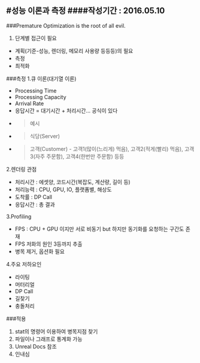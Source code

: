 #성능 이론과 측정
####작성기간 : 2016.05.10
---
###Premature Optimization is the root of all evil.
1. 단계별 접근이 필요
  - 계획(기준-성능, 렌더링, 메모리 사용량 등등등)의 필요
  - 측정
  - 최적화

###측정
1.큐 이론(대기열 이론)
  - Processing Time
  - Processing Capacity
  - Arrival Rate
  - 응답시간 = 대기시간 + 처리시간... 공식이 있다
  - > 예시
  - > 식당(Server)
  - > 고객(Customer) - 고객1(많이(느리게) 먹음), 고객2(적게(빨리) 먹음), 고객3(자주 주문함), 고객4(한번만 주문함) 등등

2.렌더링 관점
  - 처리시간 : 에셋양, 코드시간(복잡도, 계산량, 길이 등)
  - 처리능력 : CPU, GPU, IO, 플랫폼별, 해상도
  - 도착률 : DP Call
  - 응답시간 : 총 결과

3.Profiling
  - FPS : CPU + GPU 이지만 서로 비동기 but 하지만 동기화를 요청하는 구간도 존재
  - FPS 저화의 원인 3등까지 추출
  - 병목 제거, 옵션화 필요

4.주요 저하요인
  - 라이팅
  - 머터리얼
  - DP Call
  - 길찾기
  - 충돌처리

###적용
1. stat의 명령어 이용하여 병목지점 찾기
2. 파일이나 그래프로 통계화 가능
3. Unreal Docs 참조
4. 인내심
